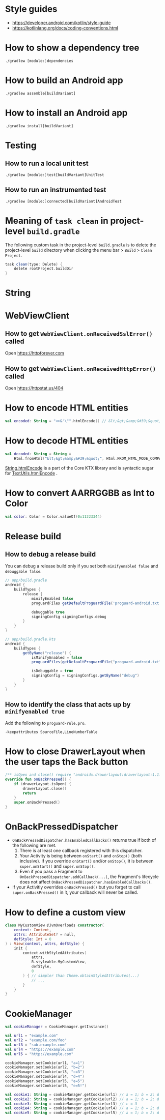 # Style guides
- https://developer.android.com/kotlin/style-guide
- https://kotlinlang.org/docs/coding-conventions.html

# How to show a dependency tree
```shell
./gradlew [module:]dependencies
```

# How to build an Android app
```shell
./gradlew assemble[buildVariant]
```

# How to install an Android app
```shell
./gradlew install[buildVariant]
```

# Testing
## How to run a local unit test
```shell
./gradlew [module:]test[buildVariant]UnitTest
```

## How to run an instrumented test
```shell
./gradlew [module:]connected[buildVariant]AndroidTest
```

# Meaning of `task clean` in project-level `build.gradle`

The following custom task in the project-level `build.gradle` is to delete the project-level `build`
directory when clicking the menu bar > `Build` > `Clean Project`.

```gradle
task clean(type: Delete) {
    delete rootProject.buildDir
}
```

# String

# WebViewClient
## How to get `WebViewClient.onReceivedSslError()` called
Open https://httpforever.com

## How to get `WebViewClient.onReceivedHttpError()` called
Open https://httpstat.us/404

# How to encode HTML entities

```kotlin
val encoded: String = "<>&'\"".htmlEncode() // &lt;&gt;&amp;&#39;&quot;
```

# How to decode HTML entities

```kotlin
val decoded: String = String =
    Html.fromHtml("&lt;&gt;&amp;&#39;&quot;", Html.FROM_HTML_MODE_COMPACT).toString() // <>&'"
```

[String.htmlEncode](https://developer.android.com/reference/kotlin/androidx/core/text/package-summary#htmlencode)
is a part of the Core KTX library and is syntactic sugar
for [TextUtils.htmlEncode](https://developer.android.com/reference/kotlin/android/text/TextUtils#htmlEncode(kotlin.String))
.

# How to convert AARRGGBB as Int to Color

```kotlin
val color: Color = Color.valueOf(0x11223344)
```


# Release build

## How to debug a release build

You can debug a release build only if you set both `minifyenabled false` and `debuggable false`.

```gradle
// app/build.gradle
android {
    buildTypes {
        release {
            minifyEnabled false
            proguardFiles getDefaultProguardFile('proguard-android.txt'), 'proguard-rules.pro'

            debuggable true
            signingConfig signingConfigs.debug
        }
    }
}
```

```gradle
// app/build.gradle.kts
android {
    buildTypes {
        getByName("release") {
            isMinifyEnabled = false
            proguardFiles(getDefaultProguardFile("proguard-android.txt"), "proguard-rules.pro")

            isDebuggable = true
            signingConfig = signingConfigs.getByName("debug")
        }
    }
}
```

## How to identify the class that acts up by `minifyenabled true`

Add the following to `proguard-rule.pro`.

```shell
-keepattributes SourceFile,LineNumberTable
```

# How to close DrawerLayout when the user taps the Back button

```kotlin
/** isOpen and close() require "androidx.drawerlayout:drawerlayout:1.1.0" or higher. */
override fun onBackPressed() {
    if (drawerLayout.isOpen) {
        drawerLayout.close()
        return
    }
    super.onBackPressed()
}
```

# OnBackPressedDispatcher

* `OnBackPressedDispatcher.hasEnabledCallbacks()` returns true if both of the following are met.
    1. There is at least one callback registered with this dispatcher.
    1. Your Activity is being between `onStart()` and `onStop()` (both inclusive). If you
       override `onStart()` and/or `onStop()`, it is between `super.onStart()` and `super.onStop()`.
    1. Even if you pass a Fragment to `OnBackPressedDispatcher.addCallback(...)`, the Fragment's
       lifecycle does not affect `OnBackPressedDispatcher.hasEnabledCallbacks()`.
* If your Activitiy overrides `onBackPressed()` but you forget to call `super.onBackPressed()` in
  it, your callback will never be called.

# How to define a custom view

```kotlin
class MyCustomView @JvmOverloads constructor(
    context: Context,
    attrs: AttributeSet? = null,
    defStyle: Int = 0
) : View(context, attrs, defStyle) {
    init {
        context.withStyledAttributes(
            attrs,
            R.styleable.MyCustomView,
            defStyle,
            0
        ) { // simpler than Theme.obtainStyledAttributes(...)
            // ...
        }
    }
}
```

# CookieManager

```kotlin
val cookieManager = CookieManager.getInstance()

val url1 = "example.com"
val url2 = "example.com/foo"
val url3 = "sub.example.com"
val url4 = "https://example.com"
val url5 = "http://example.com"

cookieManager.setCookie(url1, "a=1")
cookieManager.setCookie(url2, "b=2")
cookieManager.setCookie(url3, "c=3")
cookieManager.setCookie(url4, "d=4")
cookieManager.setCookie(url5, "e=5")
cookieManager.setCookie(url5, "e=5!")

val cookie1: String = cookieManager.getCookie(url1) // a = 1; b = 2; d = 4; e = 5!
val cookie2: String = cookieManager.getCookie(url2) // a = 1; b = 2; d = 4; e = 5!
val cookie3: String = cookieManager.getCookie(url3) // c = 3
val cookie4: String = cookieManager.getCookie(url4) // a = 1; b = 2; d = 4; e = 5!
val cookie5: String = cookieManager.getCookie(url5) // a = 1; b = 2; d = 4; e = 5!
```
